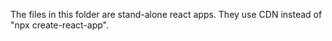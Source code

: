 The files in this folder are stand-alone react apps. They use CDN instead of "npx create-react-app".